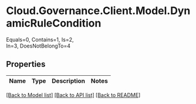 # Cloud.Governance.Client.Model.DynamicRuleCondition
Equals=0, Contains=1, Is=2, </br>In=3, DoesNotBelongTo=4
## Properties

Name | Type | Description | Notes
------------ | ------------- | ------------- | -------------

[[Back to Model list]](../README.md#documentation-for-models) [[Back to API list]](../README.md#documentation-for-api-endpoints) [[Back to README]](../README.md)

